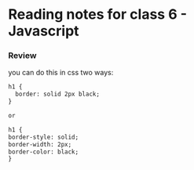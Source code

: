 # Reading notes for class 6 - Javascript
### Review
you can do this in css two ways:
```markdown
h1 {
  border: solid 2px black;
}

or

h1 {
border-style: solid;
border-width: 2px;
border-color: black;
}
```
